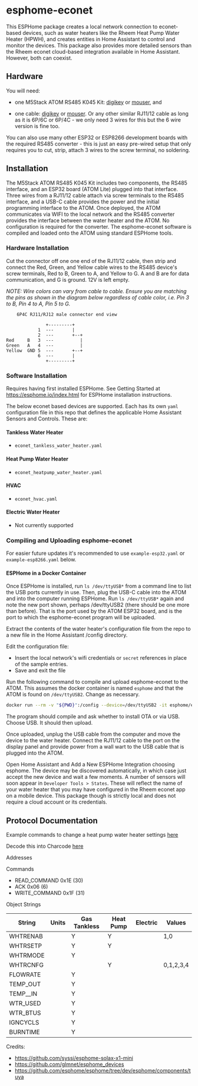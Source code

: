 # esphome-econet

This ESPHome package creates a local network connection to econet-based devices, such as water heaters like the Rheem Heat Pump Water Heater (HPWH), and creates entities in Home Assistant to control and monitor the devices.  This package also provides more detailed sensors than the Rheem econet cloud-based integration available in Home Assistant.  However, both can coexist.

## Hardware

You will need:

- one M5Stack ATOM RS485 K045 Kit: [digikey](https://www.digikey.com/en/products/detail/m5stack-technology-co-ltd/K045/14318599) or [mouser](https://www.mouser.com/ProductDetail/M5Stack/K045?qs=81r%252BiQLm7BQ2ho0A5VkoNw%3D%3D), and

- one cable: [digikey](https://www.digikey.com/en/products/detail/assmann-wsw-components/AT-S-26-6-4-S-7-OE/1972674) or [mouser](https://www.mouser.com/ProductDetail/Bel/BC-64SS007F?qs=wnTfsH77Xs4cyAAV7TLsUQ%3D%3D). Or any other similar RJ11/12 cable as long as it is 6P/6C or 6P/4C - we only need 3 wires for this but the 6 wire version is fine too.

You can also use many other ESP32 or ESP8266 development boards with the required RS485 converter - this is just an easy pre-wired setup that only requires you to cut, strip, attach 3 wires to the screw terminal, no soldering.

## Installation

The  M5Stack ATOM RS485 K045 Kit includes two components, the RS485 interface, and an ESP32 board (ATOM Lite) plugged into that interface.  Three wires from a RJ11/12 cable attach via screw terminals to the RS485 interface, and a USB-C cable provides the power and the initial programming interface to the ATOM.  Once deployed, the ATOM communicates via WIFI to the local network and the RS485 converter provides the interface between the water heater and the ATOM.  No configuration is required for the converter. The esphome-econet software is compiled and loaded onto the ATOM using standard ESPHome tools.

### Hardware Installation

Cut the connector off one one end of the RJ11/12 cable, then strip and connect the Red, Green, and Yellow cable wires to the RS485 device's screw terminals, Red to B, Green to A, and Yellow to G.  A and B are for data communication, and G is ground. 12V is left empty.

*NOTE: Wire colors can vary from cable to cable. Ensure you are matching the pins as shown in the diagram below regardless of cable color, i.e. Pin 3 to B, Pin 4 to A, Pin 5 to G.*

```
    6P4C RJ11/RJ12 male connector end view   
    
               +---------+
            1  ---       |
            2  ---       +--+      
Red     B   3  ---          |     
Green   A   4  ---          |        
Yellow  GND 5  ---       +--+
            6  ---       |
               +---------+
```

### Software Installation

Requires having first installed ESPHome. See Getting Started at <https://esphome.io/index.html> for ESPHome installation instructions.

The below econet based devices are supported.  Each has its own `yaml` configuration file in this repo that defines the applicable Home Assistant Sensors and Controls.  These are:

#### Tankless Water Heater

- `econet_tankless_water_heater.yaml`

#### Heat Pump Water Heater

- `econet_heatpump_water_heater.yaml`

#### HVAC

- `econet_hvac.yaml`

#### Electric Water Heater

- Not currently supported

### Compiling and Uploading esphome-econet

For easier future updates it's recommended to use `example-esp32.yaml` or `example-esp8266.yaml` below.

#### ESPHome in a Docker Container

Once ESPHome is installed, run `ls /dev/ttyUSB*` from a command line to list the USB ports currently in use.  Then, plug the USB-C cable into the ATOM and into the computer running ESPHome.
Run `ls /dev/ttyUSB*` again and note the new port shown, perhaps /dev/ttyUSB2 (there should be one more than before).  That is the port used by the ATOM ESP32 board, and is the port to which the esphome-econet program will be uploaded.

Extract the contents of the water heater's configuration file from the repo to a new file in the Home Assistant /config directory.

Edit the configuration file:

- Insert the local network's wifi credentials or `secret` references in place of the sample entries.
- Save and exit the file

Run the following command to compile and upload esphome-econet to the ATOM.  This assumes the docker container is named `esphome` and that the ATOM is found on `/dev/ttyUSB2`. Change as necessary.

```bash
docker run --rm -v "${PWD}":/config --device=/dev/ttyUSB2 -it esphome/esphome run econet_heatpump_water_heater.yaml
```

The program should compile and ask whether to install OTA or via USB. Choose USB.  It should then upload.  

Once uploaded, unplug the USB cable from the computer and move the device to the water heater.  Connect the RJ11/12 cable to the port on the display panel and provide power from a wall wart to the USB cable that is plugged into the ATOM.

Open Home Assistant and Add a New ESPHome Integration choosing esphome.  The device may be discovered automatically, in which case just accept the new device and wait a few moments.  A number of sensors will soon appear in `Developer Tools > States`. These will reflect the name of your water heater that you may have configured in the Rheem econet app on a mobile device.  This package though is strictly local and does not require a cloud account or its credentials.

## Protocol Documentation

Example commands to change a heat pump water heater settings [here](https://github.com/stockmopar/esphome-econet/blob/main/m5atom-rs485-econet.yaml)

Decode this into Charcode [here](https://gchq.github.io/CyberChef/#recipe=From_Charcode('Space',16)Strings('Single%20byte',4,'Alphanumeric%20%2B%20punctuation%20(A)',false,false,false/disabled)&input=MHg4MCwgMHgwMCwgMHgxMiwgMHg4MCwgMHgwMCwgMHg4MCwgMHgwMCwgMHgwMywgMHg0MCwgMHgwMCwgMHgxMiwgMHgwMCwgMHgwMCwgMHgxRiwgMHgwMSwgMHgwMSwgMHgwMCwgMHgwNywgMHgwMCwgMHgwMCwgMHg1NywgMHg0OCwgMHg1NCwgMHg1MiwgMHg1MywgMHg0NSwgMHg1NCwgMHg1MCwgMHg0MiwgMHhGOCwgMHgwMCwgMHgwMCwgMHhFNCwgMHhFRQ)

Addresses

Commands

- READ_COMMAND 0x1E (30)
- ACK 0x06 (6)
- WRITE_COMMAND 0x1F (31)

Object Strings

| String        | Units         | Gas Tankless | Heat Pump    | Electric | Values     |
| ------------- | ------------- |------------- |------------- |--------- |------------|
| WHTRENAB      |               | Y            |Y             |          | 1,0        |
| WHTRSETP      |               | Y            |Y             |          |            |
| WHTRMODE      |               | Y            |              |          |            |
| WHTRCNFG      |               |              |Y             |          | 0,1,2,3,4  |
| FLOWRATE      |               | Y            |              |          |            |
| TEMP_OUT      |               | Y            |              |          |            |
| TEMP__IN      |               | Y            |              |          |            |
| WTR_USED      |               | Y            |              |          |            |
| WTR_BTUS      |               | Y            |              |          |            |
| IGNCYCLS      |               | Y            |              |          |            |
| BURNTIME      |               | Y            |              |          |            |

Credits:

- <https://github.com/syssi/esphome-solax-x1-mini>
- <https://github.com/glmnet/esphome_devices>
- <https://github.com/esphome/esphome/tree/dev/esphome/components/tuya>
